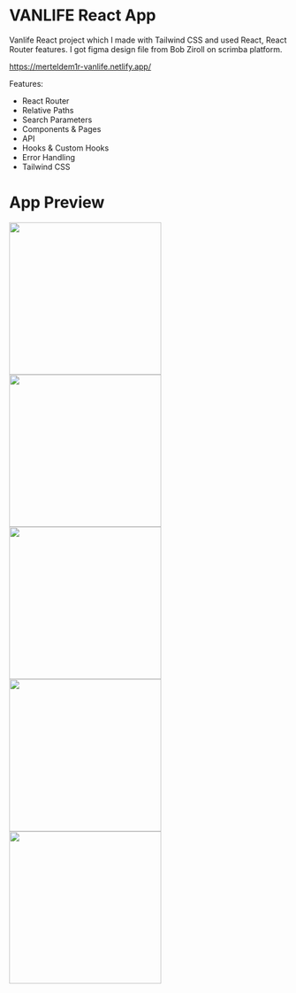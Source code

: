 # VANLIFE React App
Vanlife React project which I made with Tailwind CSS and used React, React Router features. I got figma design file from Bob Ziroll on scrimba platform.

https://merteldem1r-vanlife.netlify.app/

Features: 
* React Router
* Relative Paths
* Search Parameters
* Components & Pages
* API
* Hooks & Custom Hooks
* Error Handling
* Tailwind CSS

# App Preview
<img width="275" src="https://user-images.githubusercontent.com/113149328/227801702-f6da48f3-4bac-4f47-9d93-c212f42d246f.png"> <img width="275" src="https://user-images.githubusercontent.com/113149328/227802063-b7bf1a92-dde0-4027-bc0a-4e10b4841b0d.png"> <img width="275" src="https://user-images.githubusercontent.com/113149328/227801908-b4785be3-0f23-4e1f-8494-2efc59ef5ece.png"> <img width="275" src="https://user-images.githubusercontent.com/113149328/227801939-d3e87aa7-c0de-4a37-8212-d25eebb76af8.png"> <img width="275" src="https://user-images.githubusercontent.com/113149328/227801952-2d484883-c782-42f8-8380-416676f933d4.png">
